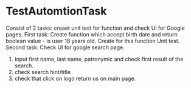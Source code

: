 # TestAutomtionTask
Consist of 2 tasks: creaet unit test for function and check UI for Google pages.
First task:
Create function which accept birth date and return boolean value - is user 18 years old. Create for this function Unit test.
Second task:
Check UI for google search page.
1) input first name, last name, patronymic and check first result of the search.
2) check search hint/title
3) check that click on logo return us on main page.
